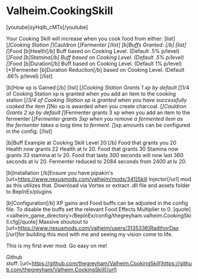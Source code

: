 # Valheim.CookingSkill
 
[youtube]syHqIb_cMTs[/youtube]



Your Cooking Skill will increase when you cook food from either:
[list]
[*]Cooking Station
[*]Cauldron
[*]Fermenter
[/list]
[b]Buffs Granted: [/b]
[list]
[*]Food [b]Health[/b] Buff based on Cooking Level. (Default .5% p/level)
[*]Food [b]Stamina[/b] Buff based on Cooking Level. (Default .5% p/level)
[*]Food [b]Duration[/b] Buff based on Cooking Level. (Default 1% p/level)
[*]Fermenter [b]Duration Reduction[/b] based on Cooking Level. (Default .66% p/level)
[/list]

[b]How xp is Gained:[/b]
[list]
[*]Cooking Station Grants 1 xp by default
[*]1/4 of Cooking Station xp is granted when you add an item to the cooking station
[*]﻿3/4 of Cooking Station xp is granted when you have successfully cooked the item
[*]No xp is awarded when you create charcoal.
[*]Cauldron Grants 2 xp by default
[*]Fermenter grants 3 xp when you add an item to the fermenter
[*]Fermenter grants 3xp when you remove a fermented item as the fermenter takes a long time to ferment.
[*]xp amounts can be configured in the config.
[/list]

[b]Buff Example at Cooking Skill Level 20:[/b]
Food that grants you 20 Health now grants 22 Health at lv 20.
Food that grants 30 Stamina now grants 33 stamina at lv 20.
Food that lasts 300 seconds will now last 360 seconds at lv 20.
Fermenter reduced to 2084 seconds from 2400 at lv 20.

[b]Installation
[/b]Ensure you have pipakin's [url=https://www.nexusmods.com/valheim/mods/341]Skill Injector[/url] mod as this utilizes that.
Download via Vortex or extract .dll file and assets folder to BepInEx/plugins 

[b]Configuration[/b]
XP gains and Food buffs can be adjusted in the config file.
To disable the buffs set the relevant Food Effects Multiplier to 0.
[quote]<valheim_game_directory>/BepInEx/config/thegreyham.valheim.CookingSkill.cfg[/quote]
Massive shoutout to [url=https://www.nexusmods.com/valheim/users/3135336]RadthorDax [/url]﻿for building this mod with me and seeing my vision come to life.

This is my first ever mod. Go easy on me!

Github stuff: [url=https://github.com/thegreyham/Valheim.CookingSkill]https://github.com/thegreyham/Valheim.CookingSkill[/url]